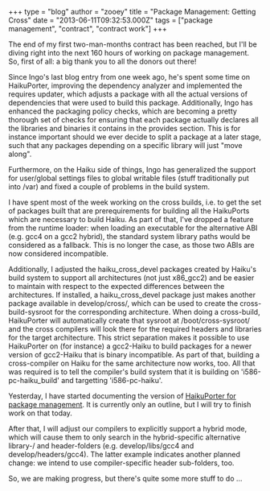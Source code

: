 +++
type = "blog"
author = "zooey"
title = "Package Management: Getting Cross"
date = "2013-06-11T09:32:53.000Z"
tags = ["package management", "contract", "contract work"]
+++

The end of my first two-man-months contract has been reached, but I'll be diving right into the next 160 hours of working on package management. So, first of all: a big thank you to all the donors out there!
<!--more-->
Since Ingo's last blog entry from one week ago, he's spent some time on HaikuPorter, improving the dependency analyzer and implemented the requires updater, which adjusts a package with all the actual versions of dependencies that were used to build this package. Additionally, Ingo has enhanced the packaging policy checks, which are becoming a pretty thorough set of checks for ensuring that each package actually declares all the libraries and binaries it contains in the provides section. This is for instance important should we ever decide to split a package at a later stage, such that any packages depending on a specific library will just "move along". 

Furthermore, on the Haiku side of things, Ingo has generalized the support for user/global settings files to global writable files (stuff traditionally put into /var) and fixed a couple of problems in the build system.

I have spent most of the week working on the cross builds, i.e. to get the set of packages built that are prerequirements for building all the HaikuPorts which are necessary to build Haiku. As part of that, I've dropped a feature from the runtime loader: when loading an executable for the alternative ABI (e.g. gcc4 on a gcc2 hybrid), the standard system library paths would be considered as a fallback. This is no longer the case, as those two ABIs are now considered incompatible. 

Additionally, I adjusted the haiku_cross_devel packages created by Haiku's build system to support all architectures (not just x86_gcc2) and be easier to maintain with respect to the expected differences between the architectures. If installed, a haiku_cross_devel package just makes another package available in develop/cross/, which can be used to create the cross-build-sysroot for the corresponding architecture. When doing a cross-build, HaikuPorter will automatically create that sysroot at /boot/cross-sysroot/<architecture> and the cross compilers will look there for the required headers and libraries for the target architecture. This strict separation makes it possible to use HaikuPorter on (for instance) a gcc2-Haiku to build packages for a newer version of gcc2-Haiku that is binary incompatible. As part of that, building a cross-compiler on Haiku for the same architecture now works, too. All that was required is to tell the compiler's build system that it is building on 'i586-pc-haiku_build' and targetting 'i586-pc-haiku'.

Yesterday, I have started documenting the version of <a href="http://ports.haiku-files.org/wiki/HaikuPorterForPM" title="HaikuPorter for package management">HaikuPorter for package management</a>. It is currently only an outline, but I will try to finish work on that today.

After that, I will adjust our compilers to explicitly support a hybrid mode, which will cause them to only search in the hybrid-specific alternative library-/ and header-folders (e.g. develop/libs/gcc4 and develop/headers/gcc4). The latter example indicates another planned change: we intend to use compiler-specific header sub-folders, too.

So, we are making progress, but there's quite some more stuff to do ...